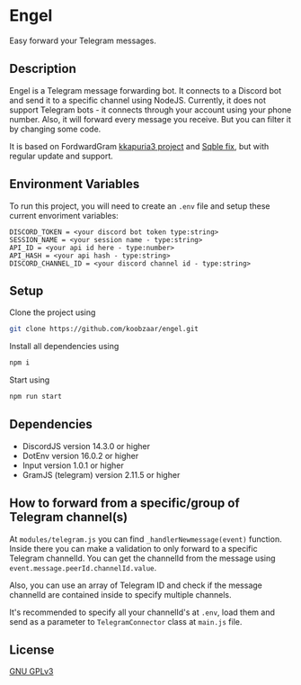 
# Engel
Easy forward your Telegram messages.
## Description
Engel is a Telegram message forwarding bot. It connects to a Discord bot and send it to a specific channel using NodeJS.
Currently, it does not support Telegram bots - it connects through your account using your phone number.
Also, it will forward every message you receive. But you can filter it by changing some code.

It is based on FordwardGram [kkapuria3 project](https://github.com/Sqble/Telegram-To-Discord-Bot-Fixed) and [Sqble fix](https://github.com/Sqble/Telegram-To-Discord-Bot-Fixed), but with regular update and support.

## Environment Variables

To run this project, you will need to create an `.env` file and setup these current envoriment variables:
```
DISCORD_TOKEN = <your discord bot token type:string>
SESSION_NAME = <your session name - type:string> 
API_ID = <your api id here - type:number>
API_HASH = <your api hash - type:string>
DISCORD_CHANNEL_ID = <your discord channel id - type:string>
```

## Setup

Clone the project using 

```bash
git clone https://github.com/koobzaar/engel.git
```

Install all dependencies using 
```bash
npm i
```


Start using
```bash
npm run start
```
## Dependencies

- DiscordJS version 14.3.0 or higher
- DotEnv version 16.0.2 or higher
- Input version 1.0.1 or higher
- GramJS (telegram) version 2.11.5 or higher

## How to forward from a specific/group of Telegram channel(s)

At `modules/telegram.js` you can find `_handlerNewmessage(event)` function. Inside there you can make a validation to only forward to a specific Telegram channelId. You can get the channelId from the message using `event.message.peerId.channelId.value`.

Also, you can use an array of Telegram ID and check if the message channelId are contained inside to specify multiple channels.

It's recommended to specify all your channelId's at `.env`, load them and send as a parameter to `TelegramConnector` class at `main.js` file.


## License

[GNU GPLv3](https://choosealicense.com/licenses/gpl-3.0/)

